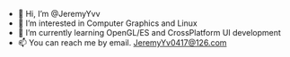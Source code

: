 - 👋 Hi, I’m @JeremyYvv
- 👀 I’m interested in Computer Graphics and Linux
- 🌱 I’m currently learning OpenGL/ES and CrossPlatform UI development
- 📫 You can reach me by email. JeremyYv0417@126.com
